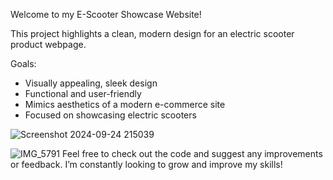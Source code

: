 Welcome to my E-Scooter Showcase Website!

This project highlights a clean, modern design for an electric scooter product webpage.

Goals:
- Visually appealing, sleek design
- Functional and user-friendly
- Mimics aesthetics of a modern e-commerce site
- Focused on showcasing electric scooters

![Screenshot 2024-09-24 215039](https://github.com/user-attachments/assets/4a6e29cf-065a-4d31-87ff-b84c8ce28a06)

![IMG_5791](https://github.com/user-attachments/assets/6386c376-5309-4cfb-aa04-6b5c70018847)
Feel free to check out the code and suggest any improvements or feedback. I’m constantly looking to grow and improve my skills!
